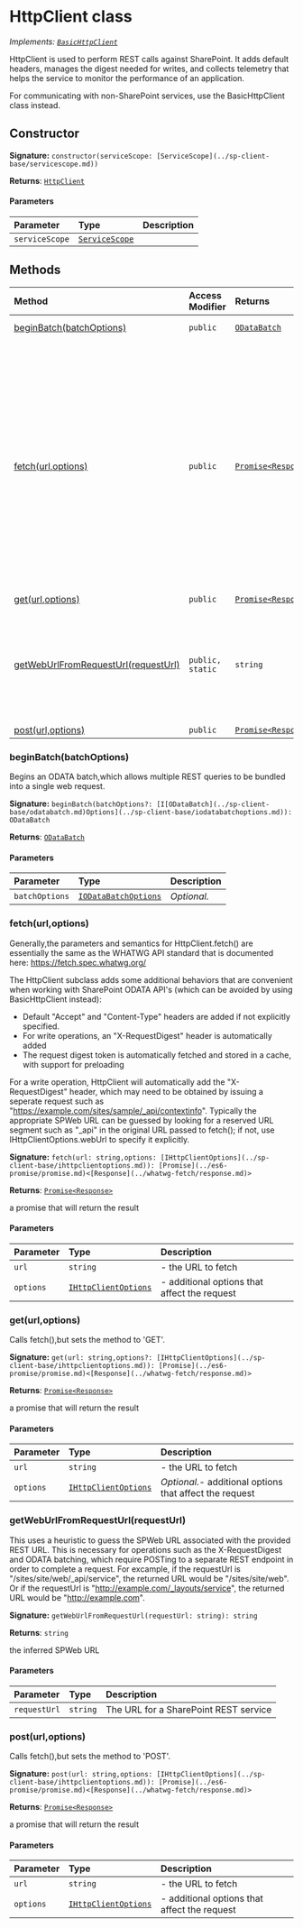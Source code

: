 # HttpClient class

_Implements: [`BasicHttpClient`](../sp-client-base/basichttpclient.md)_



HttpClient is used to perform REST calls against SharePoint. It adds default 
headers, manages the digest needed for writes, and collects telemetry that 
helps the service to monitor the performance of an application. 
 
For communicating with non-SharePoint services, use the BasicHttpClient 
class instead.


## Constructor


**Signature:** `constructor(serviceScope: [ServiceScope](../sp-client-base/servicescope.md))`

**Returns**: [`HttpClient`](../sp-client-base/httpclient.md)



#### Parameters


| Parameter	   | Type    | Description |
|:-------------|:---------------|:------------|
| `serviceScope`    | [`ServiceScope`](../sp-client-base/servicescope.md) |  |





## Methods

| Method	   | Access Modifier | Returns	| Description|
|:-------------|:----|:-------|:-----------|
|[beginBatch(batchOptions)](#beginbatchbatchoptions)     | `public` | [`ODataBatch`](../sp-client-base/odatabatch.md) | Begins an ODATA batch,which allows multiple REST queries to be bundled into  a single web request. |
|[fetch(url,options)](#fetchurloptions)     | `public` | [`Promise<Response>`](../es6-promise/promise.md) | Generally,the parameters and semantics for HttpClient.fetch() are essentially  the same as the WHATWG API standard that is documented here:  https://fetch.spec.whatwg.org/    The HttpClient subclass adds some additional behaviors that are convenient when  working with SharePoint ODATA API's (which can be avoided by using  BasicHttpClient instead):  - Default "Accept" and "Content-Type" headers are added if not explicitly specified.  - For write operations, an "X-RequestDigest" header is automatically added  - The request digest token is automatically fetched and stored in a cache, with  support for preloading    For a write operation, HttpClient will automatically add the "X-RequestDigest"  header, which may need to be obtained by issuing a seperate request such as  "https://example.com/sites/sample/_api/contextinfo". Typically the appropriate  SPWeb URL can be guessed by looking for a reserved URL segment such as "_api"  in the original URL passed to fetch(); if not, use IHttpClientOptions.webUrl  to specify it explicitly.   |
|[get(url,options)](#geturloptions)     | `public` | [`Promise<Response>`](../es6-promise/promise.md) | Calls fetch(),but sets the method to 'GET'. |
|[getWebUrlFromRequestUrl(requestUrl)](#getweburlfromrequesturlrequesturl)     | `public, static` | `string` | This uses a heuristic to guess the SPWeb URL associated with the provided  REST URL. This is necessary for operations such as the X-RequestDigest  and ODATA batching, which require POSTing to a separate REST endpoint  in order to complete a request.  For excample, if the requestUrl is "/sites/site/web/_api/service",  the returned URL would be "/sites/site/web". Or if the requestUrl  is "http://example.com/_layouts/service", the returned URL would be  "http://example.com". |
|[post(url,options)](#posturloptions)     | `public` | [`Promise<Response>`](../es6-promise/promise.md) | Calls fetch(),but sets the method to 'POST'. |





### beginBatch(batchOptions)

Begins an ODATA batch,which allows multiple REST queries to be bundled into 
a single web request.

**Signature:** `beginBatch(batchOptions?: [I[ODataBatch](../sp-client-base/odatabatch.md)Options](../sp-client-base/iodatabatchoptions.md)): ODataBatch`

**Returns**: [`ODataBatch`](../sp-client-base/odatabatch.md)



#### Parameters


| Parameter	   | Type    | Description |
|:-------------|:---------------|:------------|
| `batchOptions`    | [`IODataBatchOptions`](../sp-client-base/iodatabatchoptions.md) | _Optional._ |


### fetch(url,options)

Generally,the parameters and semantics for HttpClient.fetch() are essentially 
the same as the WHATWG API standard that is documented here: 
https://fetch.spec.whatwg.org/ 
 
The HttpClient subclass adds some additional behaviors that are convenient when 
working with SharePoint ODATA API's (which can be avoided by using 
BasicHttpClient instead): 
- Default "Accept" and "Content-Type" headers are added if not explicitly specified. 
- For write operations, an "X-RequestDigest" header is automatically added 
- The request digest token is automatically fetched and stored in a cache, with 
support for preloading 
 
For a write operation, HttpClient will automatically add the "X-RequestDigest" 
header, which may need to be obtained by issuing a seperate request such as 
"https://example.com/sites/sample/_api/contextinfo". Typically the appropriate 
SPWeb URL can be guessed by looking for a reserved URL segment such as "_api" 
in the original URL passed to fetch(); if not, use IHttpClientOptions.webUrl 
to specify it explicitly. 


**Signature:** `fetch(url: string,options: [IHttpClientOptions](../sp-client-base/ihttpclientoptions.md)): [Promise](../es6-promise/promise.md)<[Response](../whatwg-fetch/response.md)>`

**Returns**: [`Promise<Response>`](../es6-promise/promise.md)

a promise that will return the result

#### Parameters


| Parameter	   | Type    | Description |
|:-------------|:---------------|:------------|
| `url`    | `string` | - the URL to fetch |
| `options`    | [`IHttpClientOptions`](../sp-client-base/ihttpclientoptions.md) | - additional options that affect the request |


### get(url,options)

Calls fetch(),but sets the method to 'GET'.

**Signature:** `get(url: string,options?: [IHttpClientOptions](../sp-client-base/ihttpclientoptions.md)): [Promise](../es6-promise/promise.md)<[Response](../whatwg-fetch/response.md)>`

**Returns**: [`Promise<Response>`](../es6-promise/promise.md)

a promise that will return the result

#### Parameters


| Parameter	   | Type    | Description |
|:-------------|:---------------|:------------|
| `url`    | `string` | - the URL to fetch |
| `options`    | [`IHttpClientOptions`](../sp-client-base/ihttpclientoptions.md) | _Optional._- additional options that affect the request |


### getWebUrlFromRequestUrl(requestUrl)

This uses a heuristic to guess the SPWeb URL associated with the provided 
REST URL. This is necessary for operations such as the X-RequestDigest 
and ODATA batching, which require POSTing to a separate REST endpoint 
in order to complete a request. 
For excample, if the requestUrl is "/sites/site/web/_api/service", 
the returned URL would be "/sites/site/web". Or if the requestUrl 
is "http://example.com/_layouts/service", the returned URL would be 
"http://example.com".

**Signature:** `getWebUrlFromRequestUrl(requestUrl: string): string`

**Returns**: `string`

the inferred SPWeb URL

#### Parameters


| Parameter	   | Type    | Description |
|:-------------|:---------------|:------------|
| `requestUrl`    | `string` | The URL for a SharePoint REST service |


### post(url,options)

Calls fetch(),but sets the method to 'POST'.

**Signature:** `post(url: string,options: [IHttpClientOptions](../sp-client-base/ihttpclientoptions.md)): [Promise](../es6-promise/promise.md)<[Response](../whatwg-fetch/response.md)>`

**Returns**: [`Promise<Response>`](../es6-promise/promise.md)

a promise that will return the result

#### Parameters


| Parameter	   | Type    | Description |
|:-------------|:---------------|:------------|
| `url`    | `string` | - the URL to fetch |
| `options`    | [`IHttpClientOptions`](../sp-client-base/ihttpclientoptions.md) | - additional options that affect the request |

